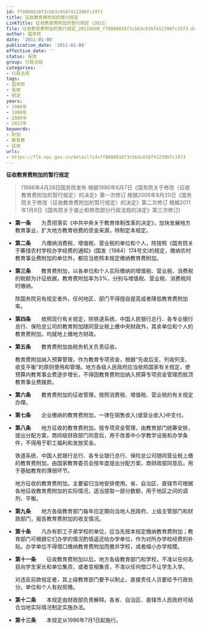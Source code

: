 ```yaml
---
id: ff8080816f3cbb3c016f412396fc1973
title: 征收教育费附加的暂行规定
LinkTitle: 征收教育费附加的暂行规定（2011）
file: 征收教育费附加的暂行规定_20110108_ff8080816f3cbb3c016f412396fc1973.docx
author: 国务院
date: '2011-01-08'
publication_date: '2011-01-08'
effective_date: ''
status: 有效
group: 行政法规
categories:
- 行政法规
tags:
- 国务院
- 有效
- 规定
years:
- 1986年
- 1990年
- 2005年
- 2011年
keywords:
- 附加
- 教育费
- 征收
urls:
- https://flk.npc.gov.cn/detail?id=ff8080816f3cbb3c016f412396fc1973
---
```


**征收教育费附加的暂行规定**

> (1986年4月28日国务院发布 根据1990年6月7日《国务院关于修改〈征收教育费附加的暂行规定〉的决定》第一次修订 根据2005年8月20日《国务院关于修改〈征收教育费附加的暂行规定〉的决定》第二次修订 根据2011年1月8日《国务院关于废止和修改部分行政法规的决定》第三次修订)

- **第一条**　　为贯彻落实《中共中央关于教育体制改革的决定》，加快发展地方教育事业，扩大地方教育经费的资金来源，特制定本规定。

- **第二条**　　凡缴纳消费税、增值税、营业税的单位和个人，除按照《国务院关于筹措农村学校办学经费的通知》(国发〔1984〕174号文)的规定，缴纳农村教育事业费附加的单位外，都应当依照本规定缴纳教育费附加。

- **第三条**　　教育费附加，以各单位和个人实际缴纳的增值税、营业税、消费税的税额为计征依据，教育费附加率为3%，分别与增值税、营业税、消费税同时缴纳。

  除国务院另有规定者外，任何地区、部门不得擅自提高或者降低教育费附加率。

- **第四条**　　依照现行有关规定，除铁道系统、中国人民银行总行、各专业银行总行、保险总公司的教育附加随同营业税上缴中央财政外，其余单位和个人的教育费附加，均就地上缴地方财政。

- **第五条**　　教育费附加由税务机关负责征收。

  教育费附加纳入预算管理，作为教育专项资金，根据“先收后支、列收列支、收支平衡”的原则使用和管理。地方各级人民政府应当依照国家有关规定，使预算内教育事业费逐步增长，不得因教育费附加纳入预算专项资金管理而抵顶教育事业费拨款。

- **第六条**　　教育费附加的征收管理，按照消费税、增值税、营业税的有关规定办理。

- **第七条**　　企业缴纳的教育费附加，一律在销售收入(或营业收入)中支付。

- **第八条**　　地方征收的教育费附加，按专项资金管理，由教育部门统筹安排，提出分配方案，商同级财政部门同意后，用于改善中小学教学设施和办学条件，不得用于职工福利和发放奖金。

  铁道系统、中国人民银行总行、各专业银行总行、保险总公司随同营业税上缴的教育费附加，由国家教育委员会按年度提出分配方案，商财政部同意后，用于基础教育的薄弱环节。

  地方征收的教育费附加，主要留归当地安排使用。省、自治区、直辖市可根据各地征收教育费附加的实际情况，适当提取一部分数额，用于地区之间的调剂、平衡。

- **第九条**　　地方各级教育部门每年应定期向当地人民政府、上级主管部门和财政部门，报告教育费附加的收支情况。

- **第十条**　　凡办有职工子弟学校的单位，应当先按本规定缴纳教育费附加；教育部门可根据它们办学的情况酌情返还给办学单位，作为对所办学校经费的补贴。办学单位不得借口缴纳教育费附加而撤并学校，或者缩小办学规模。

- **第十一条**　　征收教育费附加以后，地方各级教育部门和学校，不准以任何名目向学生家长和单位集资，或者变相集资，不准以任何借口不让学生入学。

  对违反前款规定者，其上级教育部门要予以制止，直接责任人员要给予行政处分。单位和个人有权拒缴。

- **第十二条**　　本规定由财政部负责解释。各省、自治区、直辖市人民政府可结合当地实际情况制定实施办法。

- **第十三条**　　本规定从1986年7月1日起施行。
